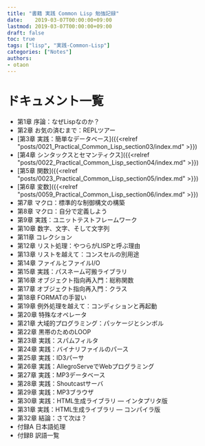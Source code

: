 ```yaml
---
title: "書籍 実践 Common Lisp 勉強記録"
date:    2019-03-07T00:00:00+09:00
lastmod: 2019-03-07T00:00:00+09:00
draft: false
toc: true
tags: ["lisp", "実践-Common-Lisp"]
categories: ["Notes"]
authors:
- otaon
---
```


# ドキュメント一覧
- 第1章 序論：なぜLispなのか？
- 第2章 お気の済むまで：REPLツアー
- [第3章 実践：簡単なデータベース]({{<relref "posts/0021_Practical_Common_Lisp_section03/index.md" >}})
- [第4章 シンタックスとセマンティクス]({{<relref "posts/0022_Practical_Common_Lisp_section04/index.md" >}})
- [第5章 関数]({{<relref "posts/0023_Practical_Common_Lisp_section05/index.md" >}})
- [第6章 変数]({{<relref "posts/0059_Practical_Common_Lisp_section06/index.md" >}})
- 第7章 マクロ：標準的な制御構文の構築
- 第8章 マクロ：自分で定義しよう
- 第9章 実践：ユニットテストフレームワーク
- 第10章 数字、文字、そして文字列
- 第11章 コレクション
- 第12章 リスト処理：やつらがLISPと呼ぶ理由
- 第13章 リストを越えて：コンスセルの別用途
- 第14章 ファイルとファイルI/O
- 第15章 実践：パスネーム可搬ライブラリ
- 第16章 オブジェクト指向再入門：総称関数
- 第17章 オブジェクト指向再入門：クラス
- 第18章 FORMATの手習い
- 第19章 例外処理を越えて：コンディションと再起動
- 第20章 特殊なオペレータ
- 第21章 大域的プログラミング：パッケージとシンボル
- 第22章 黒帯のためのLOOP
- 第23章 実践：スパムフィルタ
- 第24章 実践：バイナリファイルのパース
- 第25章 実践：ID3パーサ
- 第26章 実践：AllegroServeでWebプログラミング
- 第27章 実践：MP3データベース
- 第28章 実践：Shoutcastサーバ
- 第29章 実践：MP3ブラウザ
- 第30章 実践：HTML生成ライブラリ ― インタプリタ版
- 第31章 実践：HTML生成ライブラリ ― コンパイラ版
- 第32章 結論：さて次は？
- 付録A 日本語処理
- 付録B 訳語一覧
